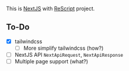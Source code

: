 This is [NextJS](https://nextjs.org) with [ReScript](https://rescript-lang.org/) project.

## To-Do
- [x] tailwindcss
  - [ ] More simplify tailwindcss (how?)
- [ ] NextJS API `NextApiRequest`, `NextApiResponse`
- [ ] Multiple page support (what?)